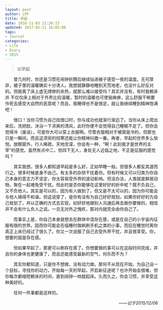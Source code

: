 ```yaml
---
layout: post
author: LPF
title: 早起
date: 2016-11-03 21:20:13
updated: 2017-02-21 16:05:00
tags:
- Journal
categories:
- Life
- Diary
- 2015
---
```

> 论早起

<div style="text-indent:2em">
<p>曾几何时，你还是习惯在闹钟折腾后继续钻进被子感受一夜的温度。无可厚非，被子里的温暖确实十分诱人。我想就静静地睡到天荒地老，也没什么好反对的。但脱离了床上虚无缥缈的余热，就那么难以接受吗？其实并没有，有时我赖床并 不仅仅床上相对于外界比较温暖，暂时的温暖也可使我麻痹，这么舒服干嘛要作死去感受大自然的恶意呢？而且，我睡得也不是很足，就让我继续睡到精神饱满吧！</p>
<p>借口！当你习惯为自己找借口时，你与成功也就渐行渐远了。当你从床上爬出来后，洗把脸，沐浴一下凉爽的清风，此时你便不会觉得自己睡眠不足了。但你会觉得冷（废话），可是你大可以穿上衣服啊。尽管衣服相对于被窝是冷的，但那也只是一瞬间，而且这须臾的彻寒还能让你精神抖擞一番。再者，早起的世界多么愉悦。放眼窗外，行人稀疏，天地空濛，你会有一种，“啊！此刻我才是世界的主宰”的感觉。虽然有点中二，但四下无人，身处无人近临之地，不正是征服的感觉吗？</p>
<p>其实我想，很多人都知道早起是多么好，正如早睡一般。但很多人都反其道而行之。很多时候是身不由己。有太多的杂琐干扰着你。但有时候又可以归类为你自己本身的意志力不坚定，你太容易受外界的波动影响。但没办法，人类就是群居动物，聚在一起难免受干扰。但此时是否你能够在这里好好的折中呢？既不负自己，又不负他人。其实是可以的，因为有人做到了。但又是不太可以的，因为你可能会与他人搞得不和谐。但这说穿了，是你有没有为自己好好规划。如果你好好的为自己规划了，并以正确的方式去实现，如好好地跟别人沟通后再去做你要做的，相信并不会有什么负人之说。一旦无对外之愧疚，那对内就完全由你自己了。</p>
<p>而事实上是，你自己本身就想去在群体中混存在感，或是在自己的小宇宙内征服有限的世界。因而你可能会在临睡时做刷刷手机之类的小事，而后在睡觉时离你真正上床已经过了很久了。你又一次说服了自己去受外界干扰，并且很享受。你，想要的就是存在感。</p>
<p>但如果早起了，那更可以刷存在感了。你想要做的事可以在这段时间完成，并且你的身体也更健康了，而且还能感受最新的空气，何乐而不为？</p>
<p>其实你都知道，只是你不想做，没有动力做。那何不从现在开始，为自己设一个目标，寻找你的动力，开始每一天的早起，开启新征途呢？也许开始会很难，但你每次都缩短赖床的时间，直到闹钟一响就起床。久而久之，你会习惯，并享受这种美好的。</p>
<p>任何一件事都是这样的。</p>

</div>

<div style="text-align:right;font-style:italic">
——记于2015/12/06
</div>